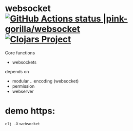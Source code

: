 # websocket [![GitHub Actions status |pink-gorilla/websocket](https://github.com/pink-gorilla/websocket/workflows/CI/badge.svg)](https://github.com/pink-gorilla/websocket/actions?workflow=CI)[![Clojars Project](https://img.shields.io/clojars/v/org.pinkgorilla/websocket.svg)](https://clojars.org/org.pinkgorilla/websocket)


Core functions

- websockets


depends on
- modular .. encoding (websocket)
- permission
- webserver


# demo https:

```
clj -X:websocket
```